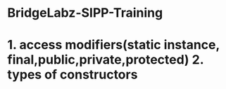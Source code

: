 # BridgeLabz-SIPP-Training
# 1. access modifiers(static instance, final,public,private,protected) 2. types of constructors
